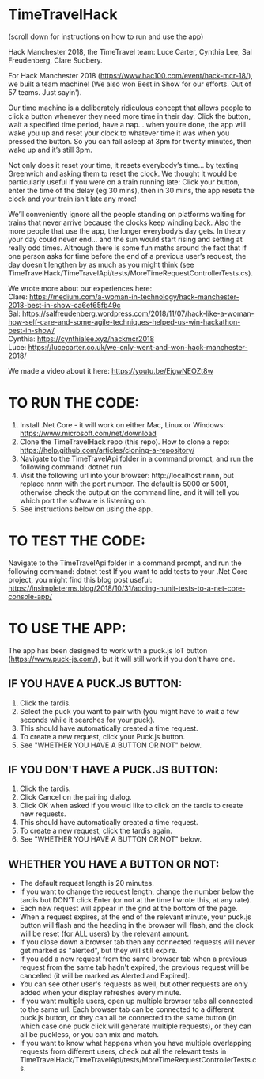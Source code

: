# TimeTravelHack

(scroll down for instructions on how to run and use the app)

Hack Manchester 2018, the TimeTravel team: Luce Carter, Cynthia Lee, Sal Freudenberg, Clare Sudbery.

For Hack Manchester 2018 (https://www.hac100.com/event/hack-mcr-18/), we built a team machine!
(We also won Best in Show for our efforts. Out of 57 teams. Just sayin').

Our time machine is a deliberately ridiculous concept that allows people to click a button whenever they need more time in their day. Click the button, wait a specified time period, have a nap… when you’re done, the app will wake you up and reset your clock to whatever time it was when you pressed the button. So you can fall asleep at 3pm for twenty minutes, then wake up and it’s still 3pm.

Not only does it reset your time, it resets everybody’s time… by texting Greenwich and asking them to reset the clock. We thought it would be particularly useful if you were on a train running late: Click your button, enter the time of the delay (eg 30 mins), then in 30 mins, the app resets the clock and your train isn’t late any more!

We’ll conveniently ignore all the people standing on platforms waiting for trains that never arrive because the clocks keep winding back. Also the more people that use the app, the longer everybody’s day gets. In theory your day could never end… and the sun would start rising and setting at really odd times. Although there is some fun maths around the fact that if one person asks for time before the end of a previous user’s request, the day doesn’t lengthen by as much as you might think (see TimeTravelHack/TimeTravelApi/tests/MoreTimeRequestControllerTests.cs).

We wrote more about our experiences here:  
Clare: https://medium.com/a-woman-in-technology/hack-manchester-2018-best-in-show-ca6ef65fb49c  
Sal: https://salfreudenberg.wordpress.com/2018/11/07/hack-like-a-woman-how-self-care-and-some-agile-techniques-helped-us-win-hackathon-best-in-show/  
Cynthia: https://cynthialee.xyz/hackmcr2018  
Luce: https://lucecarter.co.uk/we-only-went-and-won-hack-manchester-2018/

We made a video about it here: https://youtu.be/EjgwNEOZt8w

# TO RUN THE CODE:
1) Install .Net Core - it will work on either Mac, Linux or Windows: https://www.microsoft.com/net/download
2) Clone the TimeTravelHack repo (this repo). How to clone a repo: https://help.github.com/articles/cloning-a-repository/
3) Navigate to the TimeTravelApi folder in a command prompt, and run the following command: dotnet run
4) Visit the following url into your browser: http://localhost:nnnn, but replace nnnn with the port number. The default is 5000 or 5001, otherwise check the output on the command line, and it will tell you which port the software is listening on.
5) See instructions below on using the app.

# TO TEST THE CODE:
Navigate to the TimeTravelApi folder in a command prompt, and run the following command: dotnet test
If you want to add tests to your .Net Core project, you might find this blog post useful: https://insimpleterms.blog/2018/10/31/adding-nunit-tests-to-a-net-core-console-app/

# TO USE THE APP:
The app has been designed to work with a puck.js IoT button (https://www.puck-js.com/), but it will still work if you don't have one.
## IF YOU HAVE A PUCK.JS BUTTON:
1) Click the tardis.
2) Select the puck you want to pair with (you might have to wait a few seconds while it searches for your puck).
3) This should have automatically created a time request. 
4) To create a new request, click your Puck.js button.
5) See "WHETHER YOU HAVE A BUTTON OR NOT" below.
## IF YOU DON'T HAVE A PUCK.JS BUTTON:
1) Click the tardis.
2) Click Cancel on the pairing dialog.
3) Click OK when asked if you would like to click on the tardis to create new requests.
4) This should have automatically created a time request. 
5) To create a new request, click the tardis again.
6) See "WHETHER YOU HAVE A BUTTON OR NOT" below.
## WHETHER YOU HAVE A BUTTON OR NOT:
- The default request length is 20 minutes.
- If you want to change the request length, change the number below the tardis but DON'T click Enter (or not at the time I wrote this, at any rate).
- Each new request will appear in the grid at the bottom of the page.
- When a request expires, at the end of the relevant minute, your puck.js button will flash and the heading in the browser will flash, and the clock will be reset (for ALL users) by the relevant amount.
- If you close down a browser tab then any connected requests will never get marked as "alerted", but they will still expire.
- If you add a new request from the same browser tab when a previous request from the same tab hadn't expired, the previous request will be cancelled (it will be marked as Alerted and Expired).
- You can see other user's requests as well, but other requests are only added when your display refreshes every minute.
- If you want multiple users, open up multiple browser tabs all connected to the same url. Each browser tab can be connected to a different puck.js button, or they can all be connected to the same button (in which case one puck click will generate multiple requests), or they can all be puckless, or you can mix and match.
- If you want to know what happens when you have multiple overlapping requests from different users, check out all the relevant tests in TimeTravelHack/TimeTravelApi/tests/MoreTimeRequestControllerTests.cs.

